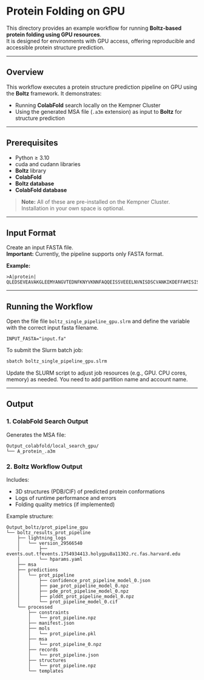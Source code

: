 

# Protein Folding on GPU 

This directory provides an example workflow for running **Boltz-based protein folding using GPU resources**.  
It is designed for environments with GPU access, offering reproducible and accessible protein structure prediction.

---

## Overview

This workflow executes a protein structure prediction pipeline on GPU using the **Boltz** framework. It demonstrates:

- Running **ColabFold** search locally on the Kempner Cluster  
- Using the generated MSA file (`.a3m` extension) as input to **Boltz** for structure prediction

---

## Prerequisites

- Python ≥ 3.10
- cuda and cudann libraries
- **Boltz** library  
- **ColabFold**  
- **Boltz database**  
- **ColabFold database**  

> **Note:** All of these are pre-installed on the Kempner Cluster.  
> Installation in your own space is optional.

---

## Input Format

Create an input FASTA file.  
**Important:** Currently, the pipeline supports only FASTA format.

**Example:**
```fasta
>A|protein|
QLEDSEVEAVAKGLEEMYANGVTEDNFKNYVKNNFAQQEISSVEEELNVNISDSCVANKIKDEFFAMISISAIVKAAQKKAWKELAVTVLRFAKANGLKTNAIIVAGQLALWAVQCG
```

---

## Running the Workflow
Open the file file `boltz_single_pipeline_gpu.slrm` and define the variable with the correct input fasta filename.
```
INPUT_FASTA="input.fa"
```

To submit the Slurm batch job:

```bash
sbatch boltz_single_pipeline_gpu.slrm
```

Update the SLURM script to adjust job resources (e.g., GPU. CPU cores, memory) as needed. You need to add partition name and account name. 

---

## Output

### 1. ColabFold Search Output
Generates the MSA file:
```
Output_colabfold/local_search_gpu/
└── A_protein_.a3m
```

### 2. Boltz Workflow Output
Includes:
- 3D structures (PDB/CIF) of predicted protein conformations  
- Logs of runtime performance and errors  
- Folding quality metrics (if implemented)  

Example structure:
```
Output_boltz/prot_pipeline_gpu
└── boltz_results_prot_pipeline
    ├── lightning_logs
    │   └── version_29566540
    │       ├── events.out.tfevents.1754934413.holygpu8a11302.rc.fas.harvard.edu
    │       └── hparams.yaml
    ├── msa
    ├── predictions
    │   └── prot_pipeline
    │       ├── confidence_prot_pipeline_model_0.json
    │       ├── pae_prot_pipeline_model_0.npz
    │       ├── pde_prot_pipeline_model_0.npz
    │       ├── plddt_prot_pipeline_model_0.npz
    │       └── prot_pipeline_model_0.cif
    └── processed
        ├── constraints
        │   └── prot_pipeline.npz
        ├── manifest.json
        ├── mols
        │   └── prot_pipeline.pkl
        ├── msa
        │   └── prot_pipeline_0.npz
        ├── records
        │   └── prot_pipeline.json
        ├── structures
        │   └── prot_pipeline.npz
        └── templates
```


